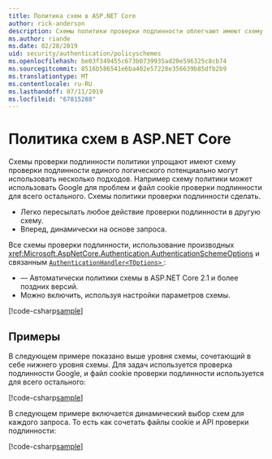 ```yaml
---
title: Политика схем в ASP.NET Core
author: rick-anderson
description: Схемы политики проверки подлинности облегчают имеют схему проверки подлинности единого логического
ms.author: riande
ms.date: 02/28/2019
uid: security/authentication/policyschemes
ms.openlocfilehash: be03f349455c673b0739935ad20e596325c8cb74
ms.sourcegitcommit: 8516b586541e6ba402e57228e356639b85dfb2b9
ms.translationtype: MT
ms.contentlocale: ru-RU
ms.lasthandoff: 07/11/2019
ms.locfileid: "67815288"
---
```

# <a name="policy-schemes-in-aspnet-core"></a>Политика схем в ASP.NET Core

Схемы проверки подлинности политики упрощают имеют схему проверки подлинности единого логического потенциально могут использовать несколько подходов. Например схему политики может использовать Google для проблем и файл cookie проверки подлинности для всего остального. Схемы политики проверки подлинности сделать.

* Легко пересылать любое действие проверки подлинности в другую схему.
* Вперед, динамически на основе запроса.

Все схемы проверки подлинности, использование производных <xref:Microsoft.AspNetCore.Authentication.AuthenticationSchemeOptions> и связанным [ `AuthenticationHandler<TOptions>` ](/dotnet/api/microsoft.aspnetcore.authentication.authenticationhandler-1):

* — Автоматически политики схемы в ASP.NET Core 2.1 и более поздних версий.
* Можно включить, используя настройки параметров схемы.

[!code-csharp[sample](policyschemes/samples/AuthenticationSchemeOptions.cs?name=snippet)]

## <a name="examples"></a>Примеры

В следующем примере показано выше уровня схемы, сочетающий в себе нижнего уровня схемы. Для задач используется проверка подлинности Google, и файл cookie проверки подлинности используется для всего остального:

[!code-csharp[sample](policyschemes/samples/Startup.cs?name=snippet1)]

В следующем примере включается динамический выбор схем для каждого запроса. То есть как сочетать файлы cookie и API проверки подлинности:

 <!-- REVIEW, missing If set in public Func<HttpContext, string> ForwardDefaultSelector -->

[!code-csharp[sample](policyschemes/samples/Startup.cs?name=snippet2)]
